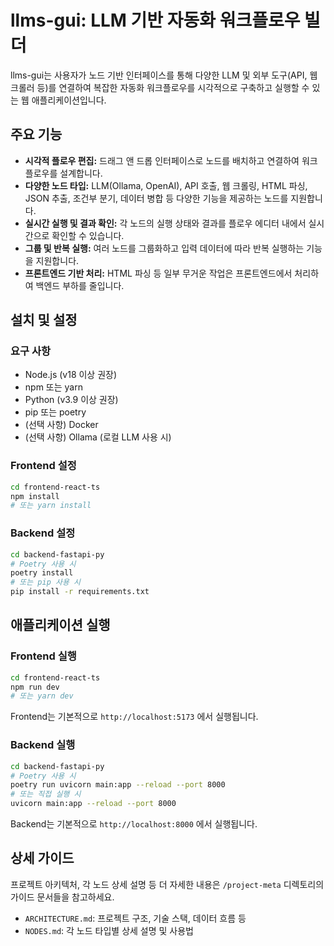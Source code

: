 # llms-gui: LLM 기반 자동화 워크플로우 빌더

llms-gui는 사용자가 노드 기반 인터페이스를 통해 다양한 LLM 및 외부 도구(API, 웹 크롤러 등)를 연결하여 복잡한 자동화 워크플로우를 시각적으로 구축하고 실행할 수 있는 웹 애플리케이션입니다.

## 주요 기능

*   **시각적 플로우 편집:** 드래그 앤 드롭 인터페이스로 노드를 배치하고 연결하여 워크플로우를 설계합니다.
*   **다양한 노드 타입:** LLM(Ollama, OpenAI), API 호출, 웹 크롤링, HTML 파싱, JSON 추출, 조건부 분기, 데이터 병합 등 다양한 기능을 제공하는 노드를 지원합니다.
*   **실시간 실행 및 결과 확인:** 각 노드의 실행 상태와 결과를 플로우 에디터 내에서 실시간으로 확인할 수 있습니다.
*   **그룹 및 반복 실행:** 여러 노드를 그룹화하고 입력 데이터에 따라 반복 실행하는 기능을 지원합니다.
*   **프론트엔드 기반 처리:** HTML 파싱 등 일부 무거운 작업은 프론트엔드에서 처리하여 백엔드 부하를 줄입니다.

## 설치 및 설정

### 요구 사항

*   Node.js (v18 이상 권장)
*   npm 또는 yarn
*   Python (v3.9 이상 권장)
*   pip 또는 poetry
*   (선택 사항) Docker
*   (선택 사항) Ollama (로컬 LLM 사용 시)

### Frontend 설정

```bash
cd frontend-react-ts
npm install
# 또는 yarn install
```

### Backend 설정

```bash
cd backend-fastapi-py
# Poetry 사용 시
poetry install
# 또는 pip 사용 시
pip install -r requirements.txt
```

## 애플리케이션 실행

### Frontend 실행

```bash
cd frontend-react-ts
npm run dev
# 또는 yarn dev
```
Frontend는 기본적으로 `http://localhost:5173` 에서 실행됩니다.

### Backend 실행

```bash
cd backend-fastapi-py
# Poetry 사용 시
poetry run uvicorn main:app --reload --port 8000
# 또는 직접 실행 시
uvicorn main:app --reload --port 8000
```
Backend는 기본적으로 `http://localhost:8000` 에서 실행됩니다.

## 상세 가이드

프로젝트 아키텍처, 각 노드 상세 설명 등 더 자세한 내용은 `/project-meta` 디렉토리의 가이드 문서들을 참고하세요.

*   `ARCHITECTURE.md`: 프로젝트 구조, 기술 스택, 데이터 흐름 등
*   `NODES.md`: 각 노드 타입별 상세 설명 및 사용법
